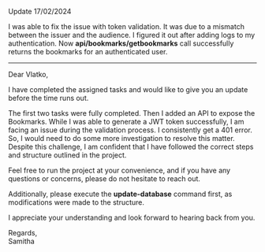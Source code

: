 Update 17/02/2024 

I was able to fix the issue with token validation. It was due to a mismatch between the issuer and the audience. I figured it out after adding logs to my authentication. Now <b>api/bookmarks/getbookmarks</b> call successfully returns the bookmarks for an authenticated user.

---------------------------------------------------------------------------------------------------
Dear Vlatko,

I have completed the assigned tasks and would like to give you an update before the time runs out.

The first two tasks were fully completed. Then I added an API to expose the Bookmarks. While I was able to generate a JWT token successfully, I am facing an issue during the validation process.  I consistently get a 401 error. So, I would need to do some more investigation to resolve this matter. Despite this challenge, I am confident that I have followed the correct steps and structure outlined in the project.

Feel free to run the project at your convenience, and if you have any questions or concerns, please do not hesitate to reach out.

Additionally, please execute the <b>update-database</b> command first, as modifications were made to the structure.

I appreciate your understanding and look forward to hearing back from you.

Regards,<br>
Samitha
